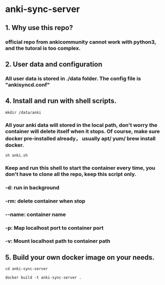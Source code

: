 # anki-sync-server

## 1. Why use this repo?

### official repo from ankicommunity cannot work with python3, and the tutoral is too complex.

## 2. User data and configuration

### All user data is stored in ./data folder. The config file is "ankisyncd.conf"

## 4. Install and run with shell scripts.

`mkdir /data/anki` 

### All your anki data will stored in the local path, don't worry the container will delete itself when it stops. Of course, make sure docker pre-installed already， usually apt/ yum/ brew install docker. 
`sh anki.sh`

### Keep and run this shell to start the container every time, you don't have to clone all the repo, keep this script only.

### -d: run in background

### -rm: delete container when stop

### --name: container name

### -p: Map localhost port to container port

### -v: Mount localhost path to container path

## 5. Build your own docker image on your needs.

`cd anki-sync-server`

`docker build -t anki-sync-server .`
